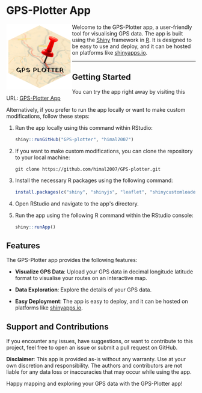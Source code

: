# GPS-Plotter App

<img src="data/GPS plotter.png" align="left" width="175" height="175">

Welcome to the GPS-Plotter app, a user-friendly tool for visualising GPS data. The app is built using the [Shiny](https://shiny.rstudio.com/) framework in [R](https://www.r-project.org/). It is designed to be easy to use and deploy, and it can be hosted on platforms like [shinyapps.io](https://www.shinyapps.io/).

---
      
## Getting Started

You can try the app right away by visiting this URL: [GPS-Plotter App](https://himal-shrestha.shinyapps.io/GPS-plotter/)

Alternatively, if you prefer to run the app locally or want to make custom modifications, follow these steps:

1. Run the app locally using this command within RStudio:
   ```R
   shiny::runGitHub("GPS-plotter", "himal2007")
   ```

2. If you want to make custom modifications, you can clone the repository to your local machine:
   ```
   git clone https://github.com/himal2007/GPS-plotter.git
   ```

3. Install the necessary R packages using the following command:
   ```R
   install.packages(c("shiny", "shinyjs", "leaflet", "shinycustomloader"))
   ```

4. Open RStudio and navigate to the app's directory.

5. Run the app using the following R command within the RStudio console:
   ```R
   shiny::runApp()
   ```

## Features

The GPS-Plotter app provides the following features:

- **Visualize GPS Data**: Upload your GPS data in decimal longitude latitude format to visualise your routes on an interactive map.

- **Data Exploration**: Explore the details of your GPS data.

- **Easy Deployment**: The app is easy to deploy, and it can be hosted on platforms like [shinyapps.io](https://www.shinyapps.io/).

## Support and Contributions

If you encounter any issues, have suggestions, or want to contribute to this project, feel free to open an issue or submit a pull request on GitHub.

**Disclaimer**: This app is provided as-is without any warranty. Use at your own discretion and responsibility. The authors and contributors are not liable for any data loss or inaccuracies that may occur while using the app.

Happy mapping and exploring your GPS data with the GPS-Plotter app!

